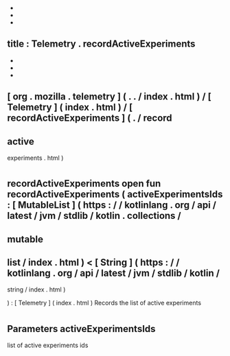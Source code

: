 -
-
-
title
:
Telemetry
.
recordActiveExperiments
-
-
-
-
[
org
.
mozilla
.
telemetry
]
(
.
.
/
index
.
html
)
/
[
Telemetry
]
(
index
.
html
)
/
[
recordActiveExperiments
]
(
.
/
record
-
active
-
experiments
.
html
)
#
recordActiveExperiments
open
fun
recordActiveExperiments
(
activeExperimentsIds
:
[
MutableList
]
(
https
:
/
/
kotlinlang
.
org
/
api
/
latest
/
jvm
/
stdlib
/
kotlin
.
collections
/
-
mutable
-
list
/
index
.
html
)
<
[
String
]
(
https
:
/
/
kotlinlang
.
org
/
api
/
latest
/
jvm
/
stdlib
/
kotlin
/
-
string
/
index
.
html
)
>
)
:
[
Telemetry
]
(
index
.
html
)
Records
the
list
of
active
experiments
#
#
#
Parameters
activeExperimentsIds
-
list
of
active
experiments
ids
